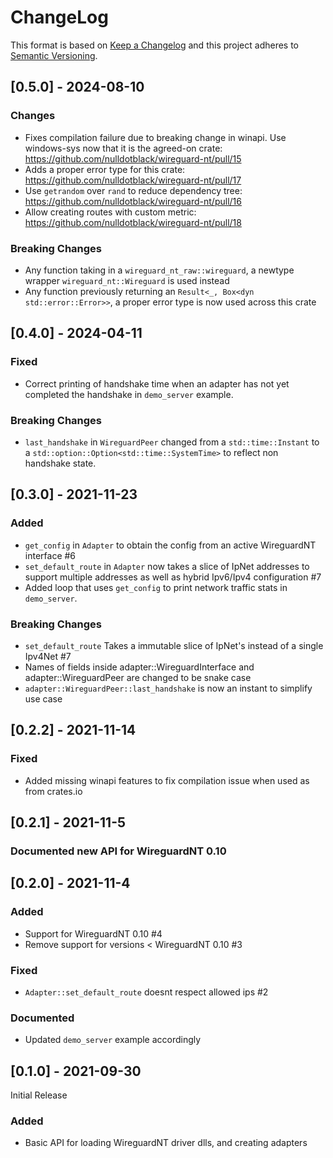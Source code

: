 # ChangeLog

This format is based on [Keep a Changelog](https://keepachangelog.com/)
and this project adheres to [Semantic Versioning](https://semver.org).


## [0.5.0] - 2024-08-10

### Changes

- Fixes compilation failure due to breaking change in winapi. Use windows-sys now that it is the agreed-on crate: https://github.com/nulldotblack/wireguard-nt/pull/15
- Adds a proper error type for this crate: https://github.com/nulldotblack/wireguard-nt/pull/17
- Use `getrandom` over `rand` to reduce dependency tree: https://github.com/nulldotblack/wireguard-nt/pull/16
- Allow creating routes with custom metric: https://github.com/nulldotblack/wireguard-nt/pull/18


### Breaking Changes

- Any function taking in a `wireguard_nt_raw::wireguard`, a newtype wrapper `wireguard_nt::Wireguard` is used instead
- Any function previously returning an `Result<_, Box<dyn std::error::Error>>`, a proper error type is now used across this crate

## [0.4.0] - 2024-04-11

### Fixed

- Correct printing of handshake time when an adapter has not yet completed the handshake in `demo_server` example.

### Breaking Changes

- `last_handshake` in `WireguardPeer` changed from a `std::time::Instant` to a `std::option::Option<std::time::SystemTime>` to reflect non handshake state.

## [0.3.0] - 2021-11-23

### Added

- `get_config` in `Adapter` to obtain the config from an active WireguardNT interface #6
- `set_default_route` in `Adapter` now takes a slice of IpNet addresses to
support multiple addresses as well as hybrid Ipv6/Ipv4 configuration #7
- Added loop that uses `get_config` to print network traffic stats in `demo_server`.

### Breaking Changes

- `set_default_route` Takes a immutable slice of IpNet's instead of a single Ipv4Net #7
- Names of fields inside adapter::WireguardInterface and adapter::WireguardPeer are changed to be snake case
- `adapter::WireguardPeer::last_handshake` is now an instant to simplify use case

## [0.2.2] - 2021-11-14

### Fixed

- Added missing winapi features to fix compilation issue when used as from crates.io

## [0.2.1] - 2021-11-5

### Documented new API for WireguardNT 0.10

## [0.2.0] - 2021-11-4

### Added

- Support for WireguardNT 0.10 #4
- Remove support for versions < WireguardNT 0.10 #3

### Fixed

- `Adapter::set_default_route` doesnt respect allowed ips #2

### Documented

- Updated `demo_server` example accordingly

## [0.1.0] - 2021-09-30

Initial Release

### Added

- Basic API for loading WireguardNT driver dlls, and creating adapters
